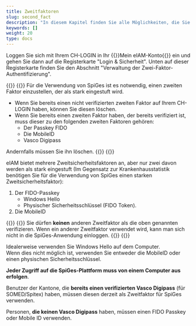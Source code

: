 ```yaml
---
title: Zweitfaktoren
slug: second_fact
description: "In diesem Kapitel finden Sie alle Möglichkeiten, die Sie als Zweitfaktor haben."
keywords: []
weight: 20
type: docs
---
```


Loggen Sie sich mit Ihrem CH-LOGIN in Ihr {{<link url="https://www.myaccount.eiam.admin.ch/" newTab="true">}}Mein eIAM-Konto{{</link>}} ein und gehen Sie dann auf die Registerkarte "Login & Sicherheit". Unten auf dieser Registerkarte finden Sie den Abschnitt "Verwaltung der Zwei-Faktor-Authentifizierung". 

{{<alert color="info">}}
{{<markdown>}}
Für die Verwendung von SpiGes ist es notwendig, einen zweiten Faktor einzustellen, der als stark eingestuft wird. 
- Wenn Sie bereits einen nicht verifizierten zweiten Faktor auf Ihrem CH-LOGIN haben, können Sie diesen löschen. 
- Wenn Sie bereits einen zweiten Faktor haben, der bereits verifiziert ist, muss dieser zu den folgenden zweiten Faktoren gehören: 
    - Der Passkey FIDO
    - Die MobileID
    - Vasco Digipass
    
Andernfalls müssen Sie ihn löschen.
{{</markdown>}}
{{</alert>}}

eIAM bietet mehrere Zweitsicherheitsfaktoren an, aber nur zwei davon werden als stark eingestuft (Im Gegensatz zur Krankenhausstatistik benötigen Sie für die Verwendung von SpiGes einen starken Zweitsicherheitsfaktor):
1. Der FIDO-Passkey
    - Windows Hello
    - Physischer Sicherheitsschlüssel (FIDO Token).
2. Die MobileID

{{<alert color="warning">}}
{{<markdown>}}
Sie dürfen **keinen** anderen Zweitfaktor als die oben genannten verifizieren. Wenn ein anderer Zweitfaktor verwendet wird, kann man sich nicht in die SpiGes-Anwendung einloggen.
{{</markdown>}}
{{</alert>}}

Idealerweise verwenden Sie Windows Hello auf dem Computer.      
Wenn dies nicht möglich ist, verwenden Sie entweder die MobileID oder einen physischen Sicherheitsschlüssel.

**Jeder Zugriff auf die SpiGes-Plattform muss von einem Computer aus erfolgen**.

Benutzer der Kantone, die **bereits einen verifizierten Vasco Digipass** (für SOMED/Spitex) haben, müssen diesen derzeit als Zweitfaktor für SpiGes verwenden.

Personen, **die keinen Vasco Digipass** haben, müssen einen FIDO Passkey oder Mobile ID verwenden.
